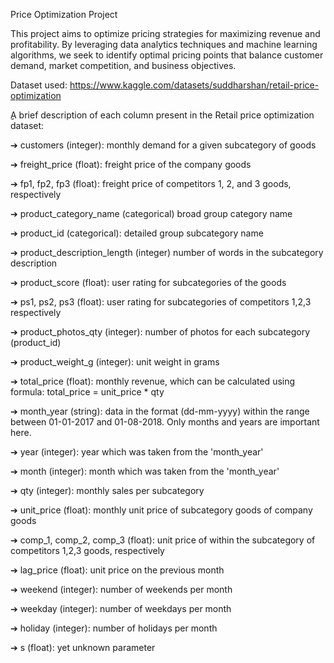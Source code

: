 Price Optimization Project

This project aims to optimize pricing strategies for maximizing revenue and profitability. By leveraging data analytics techniques and machine learning algorithms, we seek to identify optimal pricing points that balance customer demand, market competition, and business objectives. 

Dataset used: https://www.kaggle.com/datasets/suddharshan/retail-price-optimization 

ِِA brief description of each column present in the Retail price optimization dataset:

➔ customers (integer): monthly demand for a given subcategory of goods

➔ freight_price (float): freight price of the company goods

➔ fp1, fp2, fp3 (float): freight price of competitors 1, 2, and 3 goods, respectively

➔ product_category_name (categorical) broad group category name

➔ product_id (categorical): detailed group subcategory name

➔ product_description_length (integer) number of words in the subcategory description

➔ product_score (float): user rating for subcategories of the goods

➔ ps1, ps2, ps3 (float): user rating for subcategories of competitors 1,2,3 respectively

➔ product_photos_qty (integer): number of photos for each subcategory (product_id)

➔ product_weight_g (integer): unit weight in grams

➔ total_price (float): monthly revenue, which can be calculated using formula: total_price = unit_price * qty

➔ month_year (string): data in the format (dd-mm-yyyy) within the range between 01-01-2017 and 01-08-2018. Only months and years are important here.

➔ year (integer): year which was taken from the 'month_year'

➔ month (integer): month which was taken from the 'month_year'

➔ qty (integer): monthly sales per subcategory

➔ unit_price (float): monthly unit price of subcategory goods of company goods

➔ comp_1, comp_2, comp_3 (float): unit price of within the subcategory of competitors 1,2,3 goods, respectively

➔ lag_price (float): unit price on the previous month

➔ weekend (integer): number of weekends per month

➔ weekday (integer): number of weekdays per month

➔ holiday (integer): number of holidays per month

➔ s (float): yet unknown parameter
